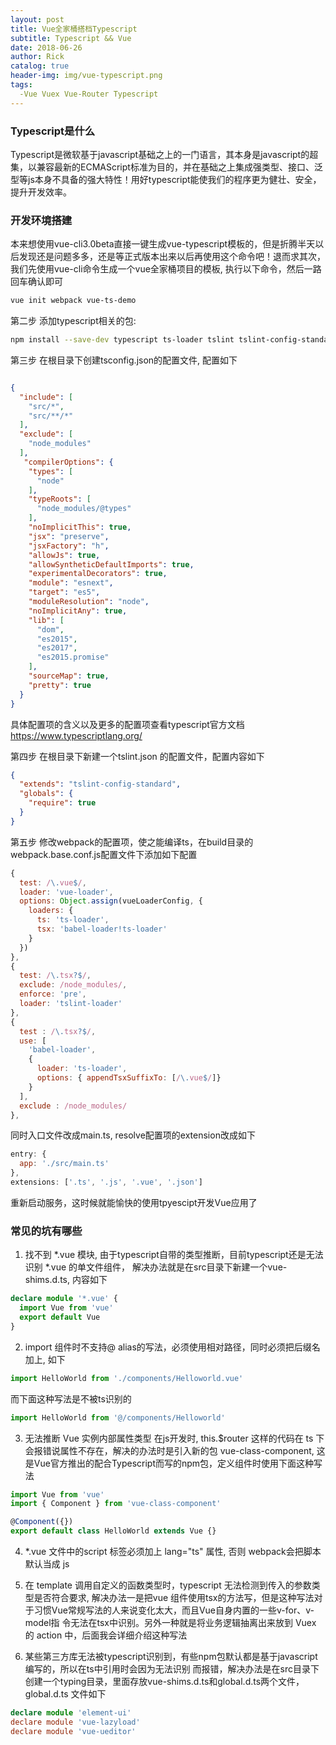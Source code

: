 ```yaml
---
layout: post
title: Vue全家桶搭档Typescript
subtitle: Typescript && Vue
date: 2018-06-26
author: Rick
catalog: true
header-img: img/vue-typescript.png
tags:
  -Vue Vuex Vue-Router Typescript
---
```


### Typescript是什么
Typescript是微软基于javascript基础之上的一门语言，其本身是javascript的超集，以兼容最新的ECMAScript标准为目的，并在基础之上集成强类型、接口、泛型等js本身不具备的强大特性！用好typescript能使我们的程序更为健壮、安全，提升开发效率。

### 开发环境搭建
本来想使用vue-cli3.0beta直接一键生成vue-typescript模板的，但是折腾半天以后发现还是问题多多，还是等正式版本出来以后再使用这个命令吧！退而求其次，我们先使用vue-cli命令生成一个vue全家桶项目的模板, 执行以下命令，然后一路回车确认即可
```zsh
vue init webpack vue-ts-demo 
```
第二步 添加typescript相关的包:
```zsh
npm install --save-dev typescript ts-loader tslint tslint-config-standard tslint-loader
```
第三步 在根目录下创建tsconfig.json的配置文件, 配置如下
```json

{
  "include": [
    "src/*",
    "src/**/*"
  ],
  "exclude": [
    "node_modules"
  ],
   "compilerOptions": {
    "types": [
      "node"
    ],
    "typeRoots": [
      "node_modules/@types"
    ],
    "noImplicitThis": true,
    "jsx": "preserve",
    "jsxFactory": "h",
    "allowJs": true,
    "allowSyntheticDefaultImports": true,
    "experimentalDecorators": true,
    "module": "esnext",
    "target": "es5",
    "moduleResolution": "node",
    "noImplicitAny": true,
    "lib": [
      "dom",
      "es2015",
      "es2017",
      "es2015.promise"
    ],
    "sourceMap": true,
    "pretty": true
  }
}
```
具体配置项的含义以及更多的配置项查看typescript官方文档<https://www.typescriptlang.org/>

第四步 在根目录下新建一个tslint.json 的配置文件，配置内容如下
```json
{
  "extends": "tslint-config-standard",
  "globals": {
    "require": true
  }
}
```
第五步 修改webpack的配置项，使之能编译ts，在build目录的webpack.base.conf.js配置文件下添加如下配置
```js
{
  test: /\.vue$/,
  loader: 'vue-loader',
  options: Object.assign(vueLoaderConfig, {
    loaders: {
      ts: 'ts-loader',
      tsx: 'babel-loader!ts-loader'
    }
  })
},
{
  test: /\.tsx?$/,
  exclude: /node_modules/,
  enforce: 'pre',
  loader: 'tslint-loader'
},
{
  test : /\.tsx?$/,
  use: [
    'babel-loader',
    {
      loader: 'ts-loader',
      options: { appendTsxSuffixTo: [/\.vue$/]}
    }
  ],
  exclude : /node_modules/
},
```
同时入口文件改成main.ts, resolve配置项的extension改成如下
```js
entry: {
  app: './src/main.ts'
},
extensions: ['.ts', '.js', '.vue', '.json']
```

重新启动服务，这时候就能愉快的使用tpyescipt开发Vue应用了

### 常见的坑有哪些
1. 找不到 *.vue 模块, 由于typescript自带的类型推断，目前typescript还是无法识别 *.vue 的单文件组件，
解决办法就是在src目录下新建一个vue-shims.d.ts, 内容如下
```ts
declare module '*.vue' {
  import Vue from 'vue'
  export default Vue
}
```

2. import 组件时不支持@ alias的写法，必须使用相对路径，同时必须把后缀名加上, 如下
```ts
import HelloWorld from './components/Helloworld.vue'
```
而下面这种写法是不被ts识别的
```ts
import HelloWorld from '@/components/Helloworld'
```

3. 无法推断 Vue 实例内部属性类型
在js开发时, this.$router 这样的代码在 ts 下会报错说属性不存在，解决的办法时是引入新的包 vue-class-component,
这是Vue官方推出的配合Typescript而写的npm包，定义组件时使用下面这种写法

```ts
import Vue from 'vue'
import { Component } from 'vue-class-component'

@Component({})
export default class HelloWorld extends Vue {}
```

4. *.vue 文件中的script 标签必须加上 lang="ts" 属性, 否则 webpack会把脚本默认当成 js

5. 在 template 调用自定义的函数类型时，typescript 无法检测到传入的参数类型是否符合要求, 解决办法一是把vue
组件使用tsx的方法写，但是这种写法对于习惯Vue常规写法的人来说变化太大，而且Vue自身内置的一些v-for、v-model指
令无法在tsx中识别。另外一种就是将业务逻辑抽离出来放到 Vuex 的 action 中，后面我会详细介绍这种写法

6. 某些第三方库无法被typescript识别到，有些npm包默认都是基于javascript编写的，所以在ts中引用时会因为无法识别
而报错，解决办法是在src目录下创建一个typing目录，里面存放vue-shims.d.ts和global.d.ts两个文件，global.d.ts
文件如下

```ts
declare module 'element-ui'
declare module 'vue-lazyload'
declare module 'vue-ueditor'
```